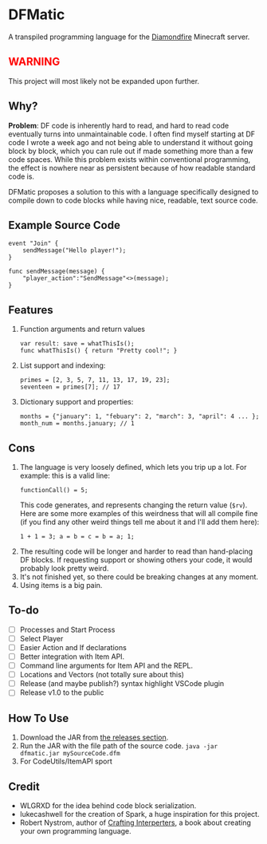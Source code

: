 # DFMatic
A transpiled programming language for the [Diamondfire](https://mcdiamondfire.com) Minecraft server.

## <span style="color: red;">WARNING</span>
This project will most likely not be expanded upon further.

## Why?
<b>Problem</b>: DF code is inherently hard to read, and hard to read code eventually turns into unmaintainable code. I
often find myself starting at DF code I wrote a week ago and not being able to understand it without going block by
block, which you can rule out if made something more than a few code spaces. While this problem exists within
conventional programming, the effect is nowhere near as persistent because of how readable standard code is.

DFMatic proposes a solution to this with a language specifically designed to compile down to code
blocks while having nice, readable, text source code.

## Example Source Code
```
event "Join" {
    sendMessage("Hello player!");
}

func sendMessage(message) {
    "player_action":"SendMessage"<>(message);
}
```

## Features
1. Function arguments and return values
   ```
   var result: save = whatThisIs();
   func whatThisIs() { return "Pretty cool!"; }
   ```
2. List support and indexing:
   ```
   primes = [2, 3, 5, 7, 11, 13, 17, 19, 23];
   seventeen = primes[7]; // 17
   ```
3. Dictionary support and properties:
   ```
   months = {"january": 1, "febuary": 2, "march": 3, "april": 4 ... };
   month_num = months.january; // 1
   ```
   
## Cons

1. The language is very loosely defined, which lets you trip up a lot. For example: this is a valid line:
   ```
   functionCall() = 5;
   ```
   This code generates, and represents changing the return value (`$rv`). Here are some more examples of this weirdness
   that will all compile fine (if you find any other weird things tell me about it and I'll add them here):
   ```
   1 + 1 = 3; a = b = c = b = a; 1;
   ```
2. The resulting code will be longer and harder to read than hand-placing DF blocks. If requesting support or showing
   others your code, it would probably look pretty weird.
3. It's not finished yet, so there could be breaking changes at any moment.
4. Using items is a big pain.

## To-do

- [ ] Processes and Start Process
- [ ] Select Player
- [ ] Easier Action and If declarations
- [ ] Better integration with Item API.
- [ ] Command line arguments for Item API and the REPL.
- [ ] Locations and Vectors (not totally sure about this)
- [ ] Release (and maybe publish?) syntax highlight VSCode plugin
- [ ] Release v1.0 to the public
   
## How To Use
1. Download the JAR from [the releases section](https://github.com/fallow64/dfmatic/releases).
2. Run the JAR with the file path of the source code. `java -jar dfmatic.jar mySourceCode.dfm`
3. For CodeUtils/ItemAPI sport

## Credit
* WLGRXD for the idea behind code block serialization.
* lukecashwell for the creation of Spark, a huge inspiration for this project.
* Robert Nystrom, author of [Crafting Interperters](https://craftinginterpreters.com/), a book about creating your own programming language. 